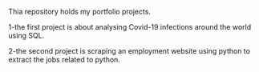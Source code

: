 Thia repository holds my portfolio projects.

1-the first project is about analysing Covid-19 infections around the world using SQL.

2-the second project is scraping an employment website using python to extract the jobs related to python.
